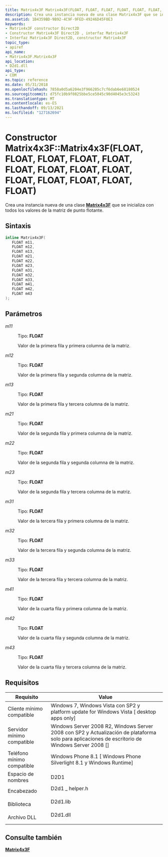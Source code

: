 ```yaml
---
title: Matrix4x3F Matrix4x3F(FLOAT, FLOAT, FLOAT, FLOAT, FLOAT, FLOAT, FLOAT, FLOAT, FLOAT, FLOAT, FLOAT, FLOAT, FLOAT, FLOAT) (D2d1 \_ helper.h)
description: Crea una instancia nueva de una clase Matrix4x3F que se inicializa con todos los valores de la matriz de punto flotante.
ms.assetid: 1B4359BD-9B92-4C9F-9FED-49246D45F0E3
keywords:
- Matrix4x3F constructor Direct2D
- Constructor Matrix4x3F Direct2D , interfaz Matrix4x3F
- Interfaz Matrix4x3F Direct2D, constructor Matrix4x3F
topic_type:
- apiref
api_name:
- Matrix4x3F.Matrix4x3F
api_location:
- D2d1.dll
api_type:
- COM
ms.topic: reference
ms.date: 05/31/2018
ms.openlocfilehash: 7858a0d5a6204e3f966205c7cf6dab6e68180524
ms.sourcegitcommit: d75fc10b9f0825bbe5ce5045c90d4045e3c53243
ms.translationtype: MT
ms.contentlocale: es-ES
ms.lasthandoff: 09/13/2021
ms.locfileid: "127162694"
---
```

# <a name="matrix4x3fmatrix4x3ffloat-float-float-float-float-float-float-float-float-float-float-float-constructor"></a>Constructor Matrix4x3F::Matrix4x3F(FLOAT, FLOAT, FLOAT, FLOAT, FLOAT, FLOAT, FLOAT, FLOAT, FLOAT, FLOAT, FLOAT, FLOAT, FLOAT, FLOAT)

Crea una instancia nueva de una clase [**Matrix4x3F**](matrix4x3f.md) que se inicializa con todos los valores de la matriz de punto flotante.

## <a name="syntax"></a>Sintaxis


```C++
inline Matrix4x3F(
   FLOAT m11,
   FLOAT m12,
   FLOAT m13,
   FLOAT m21,
   FLOAT m22,
   FLOAT m23,
   FLOAT m31,
   FLOAT m32,
   FLOAT m33,
   FLOAT m41,
   FLOAT m42,
   FLOAT m43
);
```



## <a name="parameters"></a>Parámetros

<dl> <dt>

*m11* 
</dt> <dd>

Tipo: **FLOAT**

Valor de la primera fila y primera columna de la matriz.

</dd> <dt>

*m12* 
</dt> <dd>

Tipo: **FLOAT**

Valor de la primera fila y segunda columna de la matriz.

</dd> <dt>

*m13* 
</dt> <dd>

Tipo: **FLOAT**

Valor de la primera fila y tercera columna de la matriz.

</dd> <dt>

*m21* 
</dt> <dd>

Tipo: **FLOAT**

Valor de la segunda fila y primera columna de la matriz.

</dd> <dt>

*m22* 
</dt> <dd>

Tipo: **FLOAT**

Valor de la segunda fila y segunda columna de la matriz.

</dd> <dt>

*m23* 
</dt> <dd>

Tipo: **FLOAT**

Valor de la segunda fila y tercera columna de la matriz.

</dd> <dt>

*m31* 
</dt> <dd>

Tipo: **FLOAT**

Valor de la tercera fila y primera columna de la matriz.

</dd> <dt>

*m32* 
</dt> <dd>

Tipo: **FLOAT**

Valor de la tercera fila y segunda columna de la matriz.

</dd> <dt>

*m33* 
</dt> <dd>

Tipo: **FLOAT**

Valor de la tercera fila y tercera columna de la matriz.

</dd> <dt>

*m41* 
</dt> <dd>

Tipo: **FLOAT**

Valor de la cuarta fila y primera columna de la matriz.

</dd> <dt>

*m42* 
</dt> <dd>

Tipo: **FLOAT**

Valor de la cuarta fila y segunda columna de la matriz.

</dd> <dt>

*m43* 
</dt> <dd>

Tipo: **FLOAT**

Valor de la cuarta fila y tercera columna de la matriz.

</dd> </dl>

## <a name="requirements"></a>Requisitos



| Requisito | Value |
|-------------------------------------|-----------------------------------------------------------------------------------------------------------------------------------|
| Cliente mínimo compatible<br/> | Windows 7, Windows Vista con SP2 y platform update for Windows Vista \[ desktop apps only\]<br/>                          |
| Servidor mínimo compatible<br/> | Windows Server 2008 R2, Windows Server 2008 con SP2 y Actualización de plataforma solo para aplicaciones de escritorio de Windows Server 2008 \[\]<br/> |
| Teléfono mínimo compatible<br/>  | Windows Phone 8.1 \[ Windows Phone Silverlight 8.1 y Windows Runtime\]<br/>                                           |
| Espacio de nombres<br/>                | D2D1<br/>                                                                                                                   |
| Encabezado<br/>                   | <dl> <dt>D2d1 \_ helper.h</dt> </dl>                                         |
| Biblioteca<br/>                  | <dl> <dt>D2d1.lib</dt> </dl>                                               |
| Archivo DLL<br/>                      | <dl> <dt>D2d1.dll</dt> </dl>                                               |



## <a name="see-also"></a>Consulte también

<dl> <dt>

[**Matrix4x3F**](matrix4x3f.md)
</dt> </dl>

 

 





